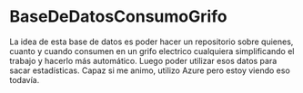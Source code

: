# BaseDeDatosConsumoGrifo

La idea de esta base de datos es poder hacer un repositorio sobre quienes, cuanto y cuando consumen en un grifo electrico cualquiera simplificando el trabajo y hacerlo más automático.
Luego poder utilizar esos datos para sacar estadísticas. 
Capaz si me animo, utilizo Azure pero estoy viendo eso todavía.
